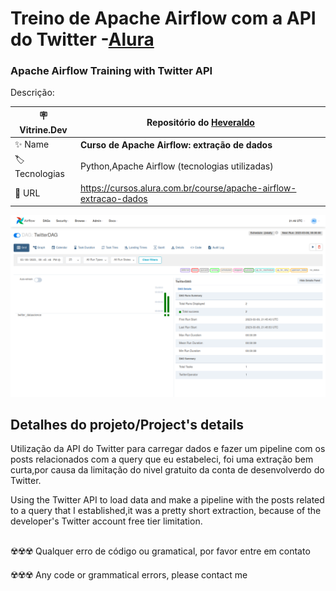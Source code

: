 # Treino de Apache Airflow com a API do Twitter -[Alura](https://www.alura.com.br)
### Apache Airflow Training with Twitter API 

Descrição:

| :placard: Vitrine.Dev |    Repositório do [Heveraldo](https://www.linkedin.com/in/heveraldo-serra-7b3544200/)  |
| -------------  | --- |
| :sparkles: Name        | **Curso de Apache Airflow: extração de dados**
| :label: Tecnologias | Python,Apache Airflow (tecnologias utilizadas)
| :rocket: URL         | https://cursos.alura.com.br/course/apache-airflow-extracao-dados

<!-- Inserir imagem com a #vitrinedev ao final do link -->
<p align="left"> <img src="https://github.com/Heveraldob12/Airflow_twitter/blob/main/Fotos/Screenshot%20from%202023-03-09%2018-46-15.png" alt="heveraldob12"   /> </p>


## Detalhes do projeto/Project's details


Utilização da API do Twitter para carregar dados e fazer um pipeline com os posts relacionados com a query que eu estabeleci, foi uma extração bem curta,por causa
da limitação do nivel gratuito da conta de desenvolverdo do Twitter.

Using the Twitter API to load data and make a pipeline with the posts related to a query that I established,it was a pretty short extraction, because of the
developer's Twitter account free tier limitation.


## 
☢️☢️☢️ Qualquer erro de código ou gramatical, por favor entre em contato


☢️☢️☢️ Any code or grammatical errors, please contact me
